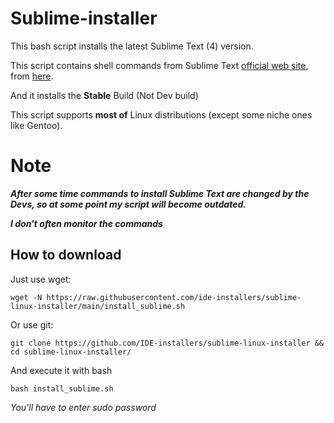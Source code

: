 # Sublime-installer

This bash script installs the latest Sublime Text (4) version.

This script contains shell commands from Sublime Text [official web site](https://www.sublimetext.com/), from [here](https://www.sublimetext.com/docs/linux_repositories.html).

And it installs the **Stable** Build (Not Dev build)

This script supports **most of** Linux distributions (except some niche ones like Gentoo).

# Note
***After some time commands to install Sublime Text are changed by the Devs, so at some point my script will become outdated.*** 

***I don't often monitor the commands***

## How to download

Just use wget:
```
wget -N https://raw.githubusercontent.com/ide-installers/sublime-linux-installer/main/install_sublime.sh
```

Or use git: 
```
git clone https://github.com/IDE-installers/sublime-linux-installer && cd sublime-linux-installer/
```

And execute it with bash
```
bash install_sublime.sh
```

*You'll have to enter sudo password*
